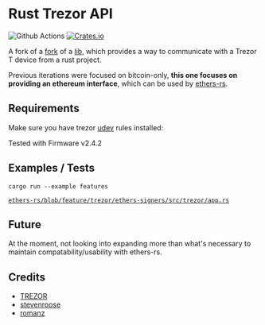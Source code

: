 
# Rust Trezor API
![Github Actions](https://github.com/joshieDo/rust-trezor-api/workflows/Build/badge.svg)
[![Crates.io][crates-badge]][crates-url]

[crates-badge]: https://img.shields.io/crates/v/trezor-client.svg
[crates-url]: https://crates.io/crates/trezor-client

A fork of a [fork](https://github.com/romanz/rust-trezor-api) of a [lib](https://github.com/stevenroose/rust-trezor-api), which provides a way to communicate with a Trezor T device from a rust project.

Previous iterations were focused on bitcoin-only, **this one focuses on providing an ethereum interface**, which can be used by [ethers-rs](https://github.com/gakonst/ethers-rs/).


## Requirements
Make sure you have trezor [udev](https://wiki.trezor.io/Udev_rules) rules installed: 

Tested with Firmware v2.4.2

## Examples / Tests
`cargo run --example features`

[`ethers-rs/blob/feature/trezor/ethers-signers/src/trezor/app.rs`](https://github.com/joshieDo/ethers-rs/blob/feature/trezor/ethers-signers/src/trezor/app.rs)

## Future
At the moment, not looking into expanding more than what's necessary to maintain compatability/usability with ethers-rs.

## Credits
* [TREZOR](https://github.com/trezor/trezor-firmware) 
* [stevenroose](https://github.com/stevenroose)
* [romanz](https://github.com/romanz)
